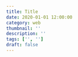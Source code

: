 ```yaml
---
title: Title
date: 2020-01-01 12:00:00
category: web
thumbnail: ''
description: ''
tags: ['', '']
draft: false
---
```

